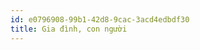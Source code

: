 ```yaml
---
id: e0796908-99b1-42d8-9cac-3acd4edbdf30
title: Gia đình, con người
---
```


<Intro />

<VocalbularyExpand>
  <VItemSrc src2Base64="data.json" />
</VocalbularyExpand>


<QuizExpand name="Flash Card">
  <FlashCardWrapper src2Base64="data.json" />
</QuizExpand>

<QuizExpand name="Multiple Chocie 1">
  <MultipleChoiceQuestion_1 src2Base64="data.json" />
</QuizExpand>

<QuizExpand name="Multiple Choice 2">
  <MultipleChoiceQuestion_1 questionJapan={false}  src2Base64="data.json" />
</QuizExpand>
